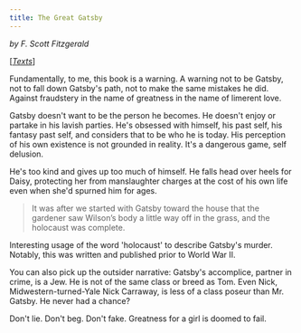 ```yaml
---
title: The Great Gatsby
---
```

*by F. Scott Fitzgerald*

[*[Texts](/texts)*]

Fundamentally, to me, this book is a warning. A warning not to be Gatsby, not to fall down Gatsby's path, not to make the same mistakes he did. Against fraudstery in the name of greatness in the name of limerent love. 

Gatsby doesn't want to be the person he becomes. He doesn't enjoy or partake in his lavish parties. He's obsessed with himself, his past self, his fantasy past self, and considers that to be who he is today. His perception of his own existence is not grounded in reality. It's a dangerous game, self delusion.

He's too kind and gives up too much of himself. He falls head over heels for Daisy, protecting her from manslaughter charges at the cost of his own life even when she'd spurned him for ages. 

<blockquote>It was after we started with Gatsby toward the house that the gardener saw Wilson’s body a little way off in the grass, and the holocaust was complete.</blockquote>

Interesting usage of the word 'holocaust' to describe Gatsby's murder. Notably, this was written and published prior to World War II. 

You can also pick up the outsider narrative: Gatsby's accomplice, partner in crime, is a Jew. He is not of the same class or breed as Tom. Even Nick, Midwestern-turned-Yale Nick Carraway, is less of a class poseur than Mr. Gatsby. He never had a chance? 

Don't lie. Don't beg. Don't fake. Greatness for a girl is doomed to fail.
